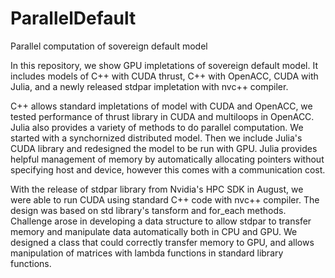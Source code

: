 # ParallelDefault
Parallel computation of sovereign default model

In this repository, we show GPU impletations of sovereign default model. It includes models of C++ with CUDA thrust, C++ with OpenACC, CUDA with Julia, and a newly released stdpar impletation with nvc++ compiler.

C++ allows standard impletations of model with CUDA and OpenACC, we tested performance of thrust library in CUDA and multiloops in OpenACC. Julia also provides a variety of methods to do parallel computation. We started with a synchornized distributed model. Then we include Julia's CUDA library and redesigned the model to be run with GPU. Julia provides helpful management of memory by automatically allocating pointers without specifying host and device, however this comes with a communication cost.

With the release of stdpar library from Nvidia's HPC SDK in August, we were able to run CUDA using standard C++ code with nvc++ compiler. The design was based on std library's tansform and for_each methods. Challenge arose in developing a data structure to allow stdpar to transfer memory and manipulate data automatically both in CPU and GPU. We designed a class that could correctly transfer memory to GPU, and allows manipulation of matrices with lambda functions in standard library functions.

